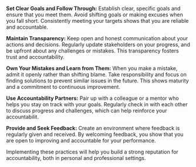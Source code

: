 **Set Clear Goals and Follow Through:** Establish clear, specific goals and ensure that you meet them. Avoid shifting goals or making excuses when you fall short. Consistently meeting your targets shows that you are reliable and accountable​.

**Maintain Transparency:** Keep open and honest communication about your actions and decisions. Regularly update stakeholders on your progress, and be upfront about any challenges or mistakes. This transparency fosters trust and accountability.

**Own Your Mistakes and Learn from Them:** When you make a mistake, admit it openly rather than shifting blame. Take responsibility and focus on finding solutions to prevent similar issues in the future. This shows maturity and a commitment to continuous improvement.

**Use Accountability Partners:** Pair up with a colleague or a mentor who helps you stay on track with your goals. Regularly check in with each other to discuss progress and challenges, which can help reinforce your accountabilit.


**Provide and Seek Feedback:** Create an environment where feedback is regularly given and received. By welcoming feedback, you show that you are open to improving and accountable for your performance.

Implementing these practices will help you build a strong reputation for accountability, both in personal and professional settings.